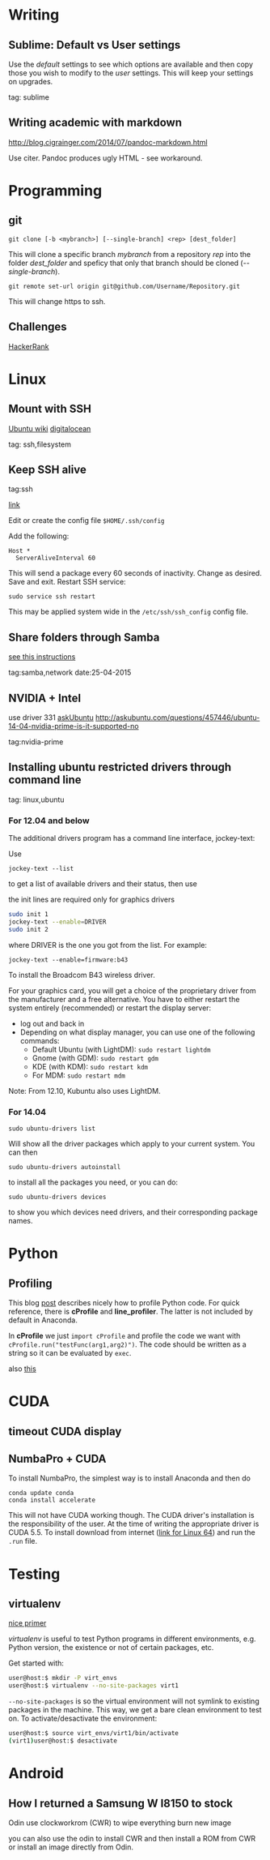 # Writing
## Sublime: Default vs User settings
Use the *default* settings to see which options are available and then copy those you wish to modify to the *user* settings. This will keep your settings on upgrades.

tag: sublime

## Writing academic with markdown

http://blog.cigrainger.com/2014/07/pandoc-markdown.html

Use citer. Pandoc produces ugly HTML - see workaround.


# Programming
## git
`git clone [-b <mybranch>] [--single-branch] <rep> [dest_folder]`

This will clone a specific branch *mybranch* from a repository *rep* into the folder *dest_folder* and speficy that only that branch should be cloned (*--single-branch*).

`git remote set-url origin git@github.com/Username/Repository.git`

This will change https to ssh.

## Challenges
[HackerRank](https://www.hackerrank.com)

# Linux
## Mount with SSH
[Ubuntu wiki](https://help.ubuntu.com/community/SSHFS)
[digitalocean](https://www.digitalocean.com/community/tutorials/how-to-use-sshfs-to-mount-remote-file-systems-over-ssh)

tag: ssh,filesystem

## Keep SSH alive
tag:ssh

[link](http://www.maketecheasier.com/keep-ssh-connections-alive-in-linux/)

Edit or create the config file `$HOME/.ssh/config`

Add the following:
```
Host *
  ServerAliveInterval 60
```

This will send a package every 60 seconds of inactivity. Change as desired. Save and exit. Restart SSH service:

`sudo service ssh restart`

This may be applied system wide in the `/etc/ssh/ssh_config` config file.

## Share folders through Samba

[see this instructions](https://help.ubuntu.com/community/How%20to%20Create%20a%20Network%20Share%20Via%20Samba%20Via%20CLI%20%28Command-line%20interface/Linux%20Terminal%29%20-%20Uncomplicated,%20Simple%20and%20Brief%20Way!)

tag:samba,network
date:25-04-2015


## NVIDIA + Intel
use driver 331
[askUbuntu](http://askubuntu.com/questions/452556/how-to-set-up-nvidia-optimus-bumblebee-in-14-04)
http://askubuntu.com/questions/457446/ubuntu-14-04-nvidia-prime-is-it-supported-no

tag:nvidia-prime

## Installing ubuntu restricted drivers through command line
tag: linux,ubuntu

### For 12.04 and below

The additional drivers program has a command line interface, jockey-text:

Use

`jockey-text --list`

to get a list of available drivers and their status, then use

the init lines are required only for graphics drivers
```bash
sudo init 1
jockey-text --enable=DRIVER
sudo init 2
```

where DRIVER is the one you got from the list. For example:

`jockey-text --enable=firmware:b43`

To install the Broadcom B43 wireless driver.

For your graphics card, you will get a choice of the proprietary driver from the manufacturer and a free alternative. You have to either restart the system entirely (recommended) or restart the display server:
- log out and back in
- Depending on what display manager, you can use one of the following commands:
    + Default Ubuntu (with LightDM): `sudo restart lightdm `
    + Gnome (with GDM): `sudo restart gdm`
    + KDE (with KDM): `sudo restart kdm`
    + For MDM: `sudo restart mdm`

Note: From 12.10, Kubuntu also uses LightDM.



### For 14.04
`sudo ubuntu-drivers list`

Will show all the driver packages which apply to your current system. You can then

`sudo ubuntu-drivers autoinstall `

to install all the packages you need, or you can do:

`sudo ubuntu-drivers devices`

to show you which devices need drivers, and their corresponding package names.



# Python
## Profiling

This blog [post](https://zapier.com/engineering/profiling-python-boss/) describes nicely how to profile Python code. For quick reference, there is **cProfile** and **line_profiler**. The latter is not included by default in Anaconda.

In **cProfile** we just `import cProfile` and profile the code we want with `cProfile.run("testFunc(arg1,arg2)")`. The code should be written as a string so it can be evaluated by `exec`.

also [this](http://pynash.org/2013/03/06/timing-and-profiling.html)

# CUDA
## timeout CUDA display

## NumbaPro + CUDA
To install NumbaPro, the simplest way is to install Anaconda and then do

```
conda update conda
conda install accelerate
```

This will not have CUDA working though. The CUDA driver's installation is the responsibility of the user. At the time of writing the appropriate driver is CUDA 5.5. To install download from internet ([link for Linux 64](http://developer.download.nvidia.com/compute/cuda/5_5/rel/installers/cuda_5.5.22_linux_64.run)) and run the `.run` file.

# Testing
## virtualenv

[nice primer](http://simononsoftware.com/virtualenv-tutorial/)

*virtualenv* is useful to test Python programs in different environments, e.g. Python version, the existence or not of certain packages, etc.

Get started with:

```bash
user@host:$ mkdir -P virt_envs
user@host:$ virtualenv --no-site-packages virt1
```

`--no-site-packages` is so the virtual environment will not symlink to existing packages in the machine. This way, we get a bare clean environment to test on. To activate/desactivate the environment:

```bash
user@host:$ source virt_envs/virt1/bin/activate
(virt1)user@host:$ desactivate
```

# Android
## How I returned a Samsung W I8150 to stock

Odin
use clockworkrom (CWR) to wipe everything
burn new image

you can also use the odin to install CWR and then install a ROM from CWR or install an image directly from Odin.